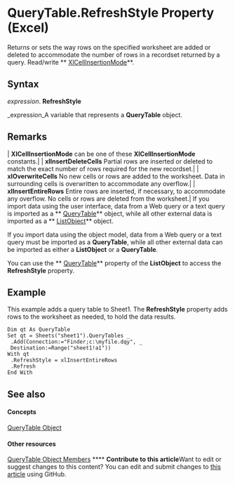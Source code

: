 
# QueryTable.RefreshStyle Property (Excel)

Returns or sets the way rows on the specified worksheet are added or deleted to accommodate the number of rows in a recordset returned by a query. Read/write  ** [XlCellInsertionMode](582f504f-8acf-c359-186e-35429192b6b0.md)**.


## Syntax

 _expression_. **RefreshStyle**

 _expression_A variable that represents a  **QueryTable** object.


## Remarks



| **XlCellInsertionMode** can be one of these **XlCellInsertionMode** constants.|
| **xlInsertDeleteCells** Partial rows are inserted or deleted to match the exact number of rows required for the new recordset.|
| **xlOverwriteCells** No new cells or rows are added to the worksheet. Data in surrounding cells is overwritten to accommodate any overflow.|
| **xlInsertEntireRows** Entire rows are inserted, if necessary, to accommodate any overflow. No cells or rows are deleted from the worksheet.|
If you import data using the user interface, data from a Web query or a text query is imported as a  ** [QueryTable](505b84ea-64b3-b4fe-741a-de6884eb69eb.md)** object, while all other external data is imported as a ** [ListObject](46de6c4f-8ce0-0c7d-da59-6e52f5eab612.md)** object.

If you import data using the object model, data from a Web query or a text query must be imported as a  **QueryTable**, while all other external data can be imported as either a  **ListObject** or a **QueryTable**.

You can use the  ** [QueryTable](fe019d61-654a-9c87-0bf4-30590a1274ca.md)** property of the **ListObject** to access the **RefreshStyle** property.


## Example

This example adds a query table to Sheet1. The  **RefreshStyle** property adds rows to the worksheet as needed, to hold the data results.


```
Dim qt As QueryTable 
Set qt = Sheets("sheet1").QueryTables _ 
 .Add(Connection:="Finder;c:\myfile.dqy", _ 
 Destination:=Range("sheet1!a1")) 
With qt 
 .RefreshStyle = xlInsertEntireRows 
 .Refresh 
End With
```


## See also


#### Concepts


 [QueryTable Object](505b84ea-64b3-b4fe-741a-de6884eb69eb.md)
#### Other resources


 [QueryTable Object Members](9a61f024-c1dc-c11b-942f-ff2a6617bdc4.md)
****   **Contribute to this article**Want to edit or suggest changes to this content? You can edit and submit changes to  [this article](https://github.com/jhershey00/VBA_Excel_Test/OpenXMLCon/articles/d32e96f9-ab4f-c6d5-50ac-13c9b1939a0f.md) using GitHub.

